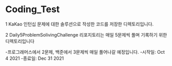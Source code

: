 # Coding_Test

1 KaKao 인턴십 문제에 대한 솔루션으로 작성한 코드를 저장한 디렉토리입니다.

2 Daily5ProblemSolivingChallenge 리포지토리는 매일 5문제씩 풀며 기록하기 위한 디렉토리입니다

-프로그래머스에서 2문제, 백준에서 3문제씩 매일 풀어나갈 예정입니다. 
-시작일: Oct 4 2021
-종료일: Dec 31 2021
